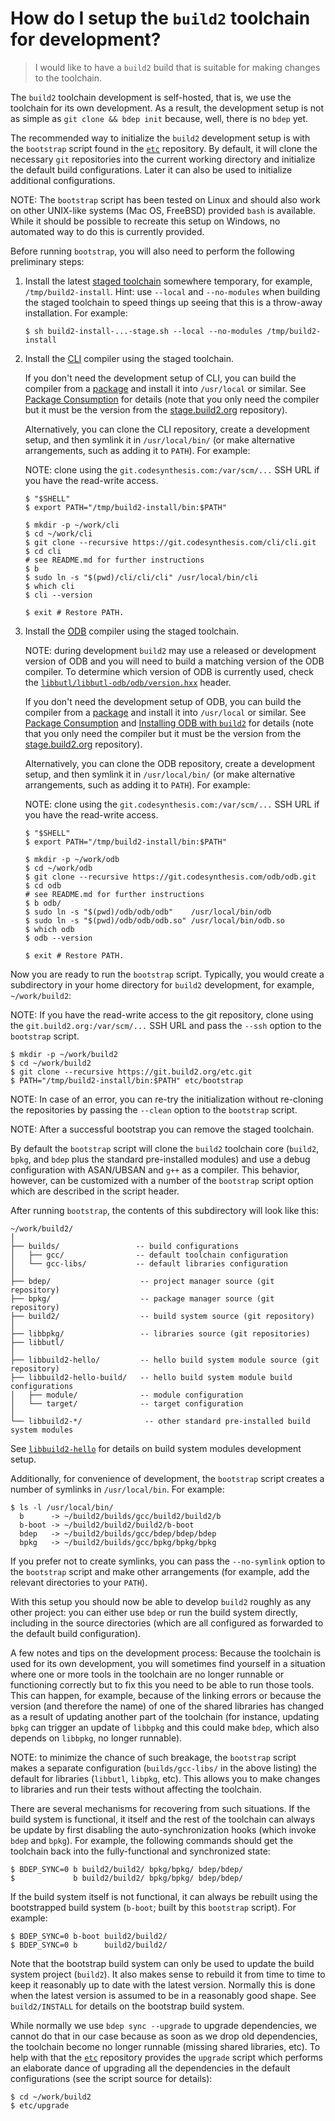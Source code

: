 # How do I setup the `build2` toolchain for development?

> I would like to have a `build2` build that is suitable for making changes
> to the toolchain.

The `build2` toolchain development is self-hosted, that is, we use the
toolchain for its own development. As a result, the development setup
is not as simple as `git clone && bdep init` because, well, there is
no `bdep` yet.

The recommended way to initialize the `build2` development setup is with the
`bootstrap` script found in the [`etc`][etc] repository. By default, it will
clone the necessary `git` repositories into the current working directory and
initialize the default build configurations. Later it can also be used to
initialize additional configurations.

NOTE: The `bootstrap` script has been tested on Linux and should also work on
other UNIX-like systems (Mac OS, FreeBSD) provided `bash` is available. While
it should be possible to recreate this setup on Windows, no automated way to
do this is currently provided.

Before running `bootstrap`, you will also need to perform the following
preliminary steps:

1. Install the latest [staged toolchain][stage] somewhere temporary, for
   example, `/tmp/build2-install`. Hint: use `--local` and `--no-modules` when
   building the staged toolchain to speed things up seeing that this is a
   throw-away installation. For example:

   ```
   $ sh build2-install-...-stage.sh --local --no-modules /tmp/build2-install
   ```

2. Install the [CLI][cli] compiler using the staged toolchain.

   If you don't need the development setup of CLI, you can build the compiler
   from a [package][cli] and install it into `/usr/local` or similar. See
   [Package Consumption][guide-consume-pkg] for details (note that you only
   need the compiler but it must be the version from the
   [stage.build2.org](https://stage.build2.org) repository).

   Alternatively, you can clone the CLI repository, create a development
   setup, and then symlink it in `/usr/local/bin/` (or make alternative
   arrangements, such as adding it to `PATH`). For example:

   NOTE: clone using the `git.codesynthesis.com:/var/scm/...` SSH URL if you
   have the read-write access.

   ```
   $ "$SHELL"
   $ export PATH="/tmp/build2-install/bin:$PATH"

   $ mkdir -p ~/work/cli
   $ cd ~/work/cli
   $ git clone --recursive https://git.codesynthesis.com/cli/cli.git
   $ cd cli
   # see README.md for further instructions
   $ b
   $ sudo ln -s "$(pwd)/cli/cli/cli" /usr/local/bin/cli
   $ which cli
   $ cli --version

   $ exit # Restore PATH.
   ```

3. Install the [ODB][odb] compiler using the staged toolchain.

   NOTE: during development `build2` may use a released or development
   version of ODB and you will need to build a matching version of the
   ODB compiler. To determine which version of ODB is currently used,
   check the [`libbutl/libbutl-odb/odb/version.hxx`](https://git.build2.org/cgit/libbutl/tree/libbutl-odb/odb/version.hxx)
   header.

   If you don't need the development setup of ODB, you can build the compiler
   from a [package][odb] and install it into `/usr/local` or similar. See
   [Package Consumption][guide-consume-pkg] and [Installing ODB with
   `build2`][odb-install-build2] for details (note that you only need the
   compiler but it must be the version from the
   [stage.build2.org](https://stage.build2.org) repository).

   Alternatively, you can clone the ODB repository, create a development
   setup, and then symlink it in `/usr/local/bin/` (or make alternative
   arrangements, such as adding it to `PATH`). For example:

   NOTE: clone using the `git.codesynthesis.com:/var/scm/...` SSH URL if you
   have the read-write access.

   ```
   $ "$SHELL"
   $ export PATH="/tmp/build2-install/bin:$PATH"

   $ mkdir -p ~/work/odb
   $ cd ~/work/odb
   $ git clone --recursive https://git.codesynthesis.com/odb/odb.git
   $ cd odb
   # see README.md for further instructions
   $ b odb/
   $ sudo ln -s "$(pwd)/odb/odb/odb"    /usr/local/bin/odb
   $ sudo ln -s "$(pwd)/odb/odb/odb.so" /usr/local/bin/odb.so
   $ which odb
   $ odb --version

   $ exit # Restore PATH.
   ```

Now you are ready to run the `bootstrap` script. Typically, you would create a
subdirectory in your home directory for `build2` development, for example,
`~/work/build2`:

NOTE: If you have the read-write access to the git repository, clone using the
`git.build2.org:/var/scm/...` SSH URL and pass the `--ssh` option to the
`bootstrap` script.

```
$ mkdir -p ~/work/build2
$ cd ~/work/build2
$ git clone --recursive https://git.build2.org/etc.git
$ PATH="/tmp/build2-install/bin:$PATH" etc/bootstrap
```

NOTE: In case of an error, you can re-try the initialization without
re-cloning the repositories by passing the `--clean` option to the
`bootstrap` script.

NOTE: After a successful bootstrap you can remove the staged toolchain.

By default the `bootstrap` script will clone the `build2` toolchain core
(`build2`, `bpkg`, and `bdep` plus the standard pre-installed modules) and use
a debug configuration with ASAN/UBSAN and `g++` as a compiler. This behavior,
however, can be customized with a number of the `bootstrap` script option
which are described in the script header.

After running `bootstrap`, the contents of this subdirectory will look like
this:

```
~/work/build2/
│
├── builds/                 -- build configurations
│   ├── gcc/                -- default toolchain configuration
│   └── gcc-libs/           -- default libraries configuration
│
├── bdep/                    -- project manager source (git repository)
├── bpkg/                    -- package manager source (git repository)
├── build2/                  -- build system source (git repository)
│
├── libbpkg/                 -- libraries source (git repositories)
├── libbutl/
│
├── libbuild2-hello/         -- hello build system module source (git repository)
├── libbuild2-hello-build/   -- hello build system module build configurations
│   ├── module/              -- module configuration
│   └── target/              -- target configuration
│
└── libbuild2-*/              -- other standard pre-installed build system modules
```

See [`libbuild2-hello`][libbuild2-hello] for details on build system modules
development setup.

Additionally, for convenience of development, the `bootstrap` script creates a
number of symlinks in `/usr/local/bin`. For example:

```
$ ls -l /usr/local/bin/
  b      -> ~/build2/builds/gcc/build2/build2/b
  b-boot -> ~/build2/build2/build2/b-boot
  bdep   -> ~/build2/builds/gcc/bdep/bdep/bdep
  bpkg   -> ~/build2/builds/gcc/bpkg/bpkg/bpkg
```

If you prefer not to create symlinks, you can pass the `--no-symlink` option
to the `bootstrap` script and make other arrangements (for example, add the
relevant directories to your `PATH`).

With this setup you should now be able to develop `build2` roughly as any
other project: you can either use `bdep` or run the build system directly,
including in the source directories (which are all configured as forwarded
to the default build configuration).

A few notes and tips on the development process: Because the toolchain is used
for its own development, you will sometimes find yourself in a situation where
one or more tools in the toolchain are no longer runnable or functioning
correctly but to fix this you need to be able to run those tools. This can
happen, for example, because of the linking errors or because the version (and
therefore the name) of one of the shared libraries has changed as a result of
updating another part of the toolchain (for instance, updating `bpkg` can
trigger an update of `libbpkg` and this could make `bdep`, which also depends
on `libbpkg`, no longer runnable).

NOTE: to minimize the chance of such breakage, the `bootstrap` script makes a
separate configuration (`builds/gcc-libs/` in the above listing) the default
for libraries (`libbutl`, `libpkg`, etc). This allows you to make changes
to libraries and run their tests without affecting the toolchain.

There are several mechanisms for recovering from such situations. If the build
system is functional, it itself and the rest of the toolchain can always be
update by first disabling the auto-synchronization hooks (which invoke `bdep`
and `bpkg`). For example, the following commands should get the toolchain back
into the fully-functional and synchronized state:

```
$ BDEP_SYNC=0 b build2/build2/ bpkg/bpkg/ bdep/bdep/
$             b build2/build2/ bpkg/bpkg/ bdep/bdep/
```

If the build system itself is not functional, it can always be rebuilt using
the bootstrapped build system (`b-boot`; built by this `bootstrap`
script). For example:

```
$ BDEP_SYNC=0 b-boot build2/build2/
$ BDEP_SYNC=0 b      build2/build2/
```

Note that the bootstrap build system can only be used to update the build
system project (`build2`). It also makes sense to rebuild it from time to time
to keep it reasonably up to date with the latest version. Normally this is
done when the latest version is assumed to be in a reasonably good shape. See
`build2/INSTALL` for details on the bootstrap build system.

While normally we use `bdep sync --upgrade` to upgrade dependencies, we cannot
do that in our case because as soon as we drop old dependencies, the
toolchain become no longer runnable (missing shared libraries, etc). To help
with that the [`etc`][etc] repository provides the `upgrade` script which
performs an elaborate dance of upgrading all the dependencies in the default
configurations (see the script source for details):

```
$ cd ~/work/build2
$ etc/upgrade
```

[etc]:   https://git.build2.org/cgit/etc/tree/
[stage]: https://build2.org/community.xhtml#stage
[cli]:   https://stage.build2.org/cli
[odb]:   https://stage.build2.org/odb
[guide-consume-pkg]: https://build2.org/build2-toolchain/doc/build2-toolchain-intro.xhtml#guide-consume-pkg
[odb-install-build2]: https://codesynthesis.com/products/odb/doc/install-build2.xhtml
[libbuild2-hello]: https://github.com/build2/libbuild2-hello/
